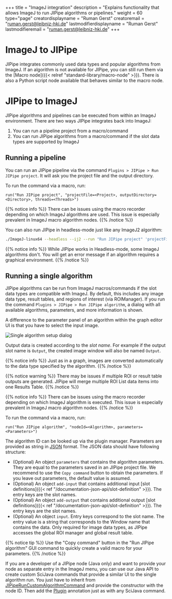 +++
title = "ImageJ integration"
description = "Explains functionality that allows ImageJ to run JIPipe algorithms or pipelines."
weight = 60
type="page"
creatordisplayname = "Ruman Gerst"
creatoremail = "ruman.gerst@leibniz-hki.de"
lastmodifierdisplayname = "Ruman Gerst"
lastmodifieremail = "ruman.gerst@leibniz-hki.de"
+++

# ImageJ to JIPipe

JIPipe integrates commonly used data types and popular algorithms from ImageJ.
If an algorithm is not available for JIPipe, you can still run them via the [Macro node]({{< relref "standard-library/macro-node" >}}).
There is also a Python script node available that behaves similar to the macro node.

# JIPipe to ImageJ

JIPipe algorithms and pipelines can be executed from within an ImageJ environment.
There are two ways JIPipe integrates back into ImageJ:

1. You can run a pipeline project from a macro/command
2. You can run JIPipe algorithms from a macro/command if the slot data types are supported by ImageJ

## Running a pipeline

You can run an JIPipe pipeline via the command `Plugins > JIPipe > Run JIPipe project`. It will ask you
the project file and the output directory.

To run the command via a macro, run:

```
run("Run JIPipe project", "projectFile=<Project>, outputDirectory=<Directory>, threads=<Threads>")
```

{{% notice info %}}
There can be issues using the macro recorder depending on which ImageJ algorithms are used.
This issue is especially prevalent in ImageJ macro algorithm nodes.
{{% /notice %}}

You can also run JIPipe in headless-mode just like any ImageJ2 algorithm:

```bash
./ImageJ-linux64 --headless --ij2 --run "Run JIPipe project" 'projectFile="<Project>", outputDirectory="<Directory>", threads=<Threads>'
```

{{% notice info %}}
While JIPipe works in Headless-mode, some ImageJ algorithms don't. You will get an error message if an algorithm requires a graphical environment.
{{% /notice %}}

## Running a single algorithm

JIPipe algorithms can be run from ImageJ macros/commands if the slot data types are compatible with ImageJ.
By default, this includes any image data type, result tables, and regions of interest (via ROIManager).
If you run the command `Plugins > JIPipe > Run JIPipe algorithm`, a dialog with all available algorithms,
parameters, and more information is shown.

A difference to the parameter panel of an algorithm within the graph editor UI is that you have to select the
input image.

![Single algorithm setup dialog](/img/documentation/run-single-algorithm.png)

Output data is created according to the *slot name*. For example if the output slot name is `Output`,
the created image window will also be named `Output`.

{{% notice info %}}
Just as in a graph, images are converted automatically to the data type specified by the algorithm.
{{% /notice %}}

{{% notice warning %}}
There may be issues if multiple ROI or result table outputs are generated.
JIPipe will merge multiple ROI List data items into one Results Table.
{{% /notice %}}

{{% notice info %}}
There can be issues using the macro recorder depending on which ImageJ algorithm is executed.
This issue is especially prevalent in ImageJ macro algorithm nodes.
{{% /notice %}}

To run the command via a macro, run:

```
run("Run JIPipe algorithm", "nodeId=<Algorithm>, parameters=<Parameters>")
```

The algorithm ID can be looked up via the plugin manager.
Parameters are provided as string in [JSON](https://json.org/) format.
The JSON data should have following structure:

* (Optional) An object `parameters` that contains the algorithm parameters. They are equal to the parameters saved in an JIPipe project file. We recommend to use the `Copy command` button to obtain the parameters. If you leave out parameters, the default value is assumed.
* (Optional) An object `add-input` that contains additional input [slot definitions]({{< ref "/documentation-json-api/slot-definition" >}}). The entry keys are the slot names.
* (Optional) An object `add-output` that contains additional output [slot definitions]({{< ref "/documentation-json-api/slot-definition" >}}). The entry keys are the slot names.
* (Optional) An object `input`. Entry keys correspond to the slot name. The entry value is a string that corresponds to the Window name that contains the data. Only required for image data types, as JIPipe accesses the global ROI manager and global result table.

{{% notice tip %}}
Use the "Copy command" button in the "Run JIPipe algorithm" GUI command to quickly create a valid macro for your parameters.
{{% /notice %}}

If you are a developer of a JIPipe node (Java only) and want to provide your node as separate entry in the ImageJ menu,
you can use our Java API to create custom SciJava commands that provide a similar UI to the single algorithm run.
You just have to inherit from [JIPipeRunCustomAlgorithmCommand](/apidocs/org/hkijena/jipipe/JIPipeRunCustomAlgorithmCommand.html) and provide the
constructor with the node ID. Then add the [Plugin](https://javadoc.scijava.org/SciJava/org/scijava/plugin/Plugin.html) annotation just as with any SciJava command.
